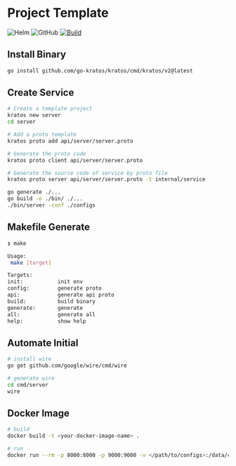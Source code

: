 # Project Template

![Helm](https://img.shields.io/badge/helm_v3-%23101683.svg?style=for-the-badge&logo=helm&logoColor=white)  ![GitHub](https://img.shields.io/badge/github%20actions-%232671E5.svg?style=for-the-badge&logo=githubactions&logoColor=white)   [![Build](https://img.shields.io/github/actions/workflow/status/kelein/git/pages%2Fpages-build-deployment?style=for-the-badge&logo=github)](https://github.com/kelein/git/actions)

## Install Binary

```bash
go install github.com/go-kratos/kratos/cmd/kratos/v2@latest
```

## Create Service

```bash
# Create a template project
kratos new server
cd server

# Add a proto template
kratos proto add api/server/server.proto

# Generate the proto code
kratos proto client api/server/server.proto

# Generate the source code of service by proto file
kratos proto server api/server/server.proto -t internal/service

go generate ./...
go build -o ./bin/ ./...
./bin/server -conf ./configs
```

## Makefile Generate

```bash
❯ make

Usage:
 make [target]

Targets:
init:           init env
config:         generate proto
api:            generate api proto
build:          build binary
generate:       generate
all:            generate all
help:           show help
```

## Automate Initial

```bash
# install wire
go get github.com/google/wire/cmd/wire

# generate wire
cd cmd/server
wire
```

## Docker Image

```bash
# build
docker build -t <your-docker-image-name> .

# run
docker run --rm -p 8000:8000 -p 9000:9000 -v </path/to/configs>:/data/conf <image-name>
```
